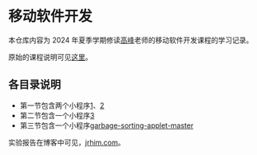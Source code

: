 # 移动软件开发

本仓库内容为 2024 年夏季学期修读[高峰](http://feng-gao.cn/)老师的移动软件开发课程的学习记录。

原始的课程说明可见[这里](https://gitee.com/gaopursuit/mobile_software/)。

## 各目录说明

- 第一节包含两个小程序[1](./MiniProgram1)、[2](./MiniProgram2)
- 第二节包含一个小程序[3](./MiniProgram3)
- 第三节包含一个小程序[garbage-sorting-applet-master](./garbage-sorting-applet-master)

实验报告在博客中可见，[jrhim.com](https://www.jrhim.com)。
